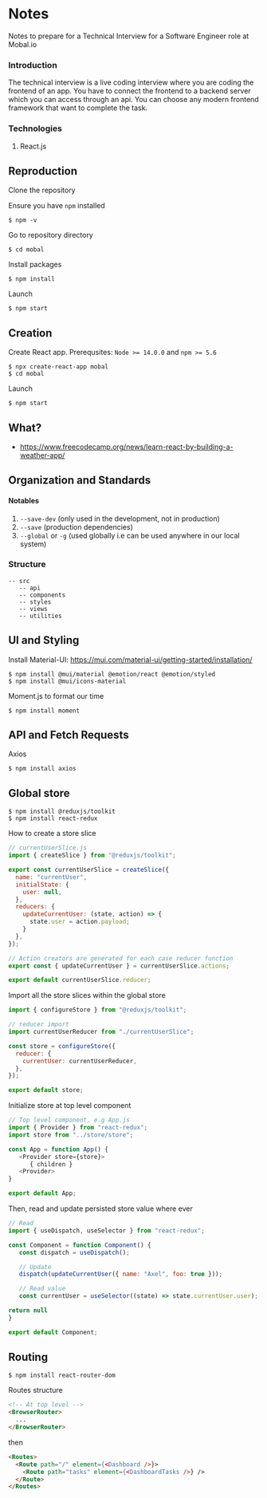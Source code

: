# Notes
Notes to prepare for a Technical Interview for a Software Engineer role at Mobal.io

### Introduction
The technical interview is a live coding interview where you are coding the frontend of an app. You have to connect the frontend to a backend server which you can access through an api. You can choose any modern frontend framework that want to complete the task.


### Technologies
1. React.js

## Reproduction

Clone the repository

Ensure you have `npm` installed
   ```shell
   $ npm -v
   ```

Go to repository directory

   ```shell
   $ cd mobal
   ```

Install packages

   ```shell
   $ npm install
   ```

Launch

   ```shell
   $ npm start
   ```

## Creation

Create React app. 
Prerequsites: `Node >= 14.0.0` and `npm >= 5.6`
```shell
$ npx create-react-app mobal
$ cd mobal
```

Launch

```shell
$ npm start
```

## What?
- https://www.freecodecamp.org/news/learn-react-by-building-a-weather-app/

## Organization and Standards

#### Notables

1. `--save-dev` (only used in the development, not in production)
2. `--save` (production dependencies)
3. `--global` or `-g` (used globally i.e can be used anywhere in our local system)

### Structure

```shell
-- src
   -- api
   -- components
   -- styles
   -- views
   -- utilities
```

## UI and Styling

Install Material-UI: https://mui.com/material-ui/getting-started/installation/

```shell
$ npm install @mui/material @emotion/react @emotion/styled
$ npm install @mui/icons-material
```

Moment.js to format our time
```shell
$ npm install moment
```

## API and Fetch Requests

Axios

```shell
$ npm install axios
```

## Global store

```shell
$ npm install @reduxjs/toolkit
$ npm install react-redux
```

How to create a store slice

```javascript
// currentUserSlice.js
import { createSlice } from "@reduxjs/toolkit";

export const currentUserSlice = createSlice({
  name: "currentUser",
  initialState: {
    user: null,
  },
  reducers: {
    updateCurrentUser: (state, action) => {
      state.user = action.payload;
    }
  },
});

// Action creators are generated for each case reducer function
export const { updateCurrentUser } = currentUserSlice.actions;

export default currentUserSlice.reducer;
```

Import all the store slices within the global store

```javascript
import { configureStore } from "@reduxjs/toolkit";

// reducer import
import currentUserReducer from "./currentUserSlice";

const store = configureStore({
  reducer: {
    currentUser: currentUserReducer,
  },
});

export default store;
```

Initialize store at top level component

```javascript
// Top level component, e.g App.js
import { Provider } from "react-redux";
import store from "../store/store";

const App = function App() {
   <Provider store={store}>
      { children }
   <Provider>
}

export default App;
```

Then, read and update persisted store value where ever

```javascript
// Read
import { useDispatch, useSelector } from "react-redux";

const Component = function Component() {
   const dispatch = useDispatch();

   // Update
   dispatch(updateCurrentUser({ name: "Axel", foo: true }));

   // Read value
   const currentUser = useSelector((state) => state.currentUser.user);

return null
}

export default Component;
```

## Routing

```shell
$ npm install react-router-dom
```

Routes structure

```html
<!-- At top level -->
<BrowserRouter>
  ...
</BrowserRouter>
```

then

```html
<Routes>
  <Route path="/" element={<Dashboard />}>
    <Route path="tasks" element={<DashboardTasks />} />
  </Route>
</Routes>
```